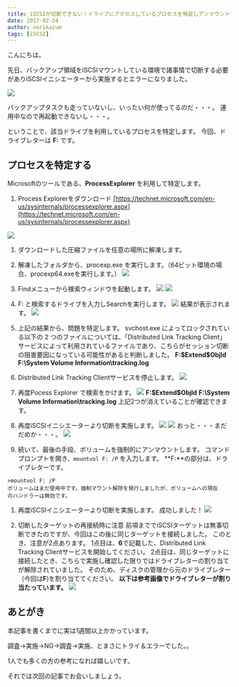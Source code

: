 ```yaml
---
title: iSCSIが切断できない！ドライブにアクセスしているプロセスを特定しアンマウントする
date: 2017-02-24
author: norikazum
tags: [iSCSI]
---
```


こんにちは。

先日、バックアップ領域をiSCSIマウントしている環境で諸事情で切断する必要がありiSCSIイニシエーターから実施するとエラーになりました。

![](images/issue-with-iscsi-unmounting-1.png)

バックアップタスクも走っていないし、いったい何が使ってるのだ・・・。
運用中なので再起動できないし・・・。

ということで、該当ドライブを利用しているプロセスを特定します。
今回、ドライブレターは **F:** です。

## プロセスを特定する

Microsoftのツールである、**ProcessExplorer** を利用して特定します。

1. Process Explorerをダウンロード
[https://technet.microsoft.com/en-us/sysinternals/processexplorer.aspx](https://technet.microsoft.com/en-us/sysinternals/processexplorer.aspx)

![](images/issue-with-iscsi-unmounting-2.png)

1. ダウンロードした圧縮ファイルを任意の場所に解凍します。

1. 解凍したフォルダから、procexp.exe を実行します。（64ビット環境の場合、procexp64.exeを実行します。）
![](images/issue-with-iscsi-unmounting-3.png)

1. Findメニューから検索ウィンドウを起動します。
![](images/issue-with-iscsi-unmounting-4.png)
![](images/issue-with-iscsi-unmounting-5.png)

1. F: と検索するドライブを入力しSearchを実行します。
![](images/issue-with-iscsi-unmounting-6.png)
結果が表示されます。
![](images/issue-with-iscsi-unmounting-7.png)

1. 上記の結果から、問題を特定します。
svchost.exe によってロックされている以下の 2 つのファイルについては、「Distributed Link Tracking Client」サービスによって利用されているファイルであり、こちらがセッション切断の阻害要因になっている可能性があると判断しました。
**F:\$Extend\$Objld**
**F:\System Volume Information\tracking.log**

1. Distributed Link Tracking Clientサービスを停止します。
![](images/issue-with-iscsi-unmounting-8.png)

1. 再度Pocess Explorer で検索をかけます。
![](images/issue-with-iscsi-unmounting-9.png)
**F:\$Extend\$Objld**
**F:\System Volume Information\tracking.log**
上記2つが消えていることが確認できます。

1. 再度iSCSIイニシエーターより切断を実施します。
![](images/issue-with-iscsi-unmounting-10.png)
![](images/issue-with-iscsi-unmounting-11.png)
おっと・・・まだだめか・・・。
![](images/issue-with-iscsi-unmounting-12.png)

1. 続いて、最後の手段、ボリュームを強制的にアンマウントします。
  コマンドプロンプトを開き、`mountvol F: /P` を入力します。
  **F:**の部分は、ドライブレターです。
  ```
  >mountvol F: /P
  ボリュームはまだ使用中です。強制マウント解除を発行しましたが、ボリュームへの現在
  のハンドラーは無効です。
  ```
1. 再度iSCSIイニシエーターより切断を実施します。
成功しました！
![](images/issue-with-iscsi-unmounting-13.png)

1. 切断したターゲットの再接続時に注意
前項まででiSCSIターゲットは無事切断できたのですが、今回はこの後に同じターゲットを接続しました。
このとき、注意が2点あります。
1点目は、**6**で記載した、Distributed Link Tracking Clientサービスを開始してください。
2点目は、同じターゲットに接続したとき、こちらで実施し確認した限りではドライブレターの割り当てが解除されていました。
そのため、ディスクの管理から元のドライブレター（今回は**F**)を割り当ててください。
**以下は参考画像でドライブレターが割り当たっています。**
![](images/issue-with-iscsi-unmounting-14.png)

## あとがき
本記事を書くまでに実は1週間以上かかっています。

調査→実施→NG→調査→実施、とまさにトライ＆エラーでした。。

1人でも多くの方の参考になれば嬉しいです。

それでは次回の記事でお会いしましょう。
